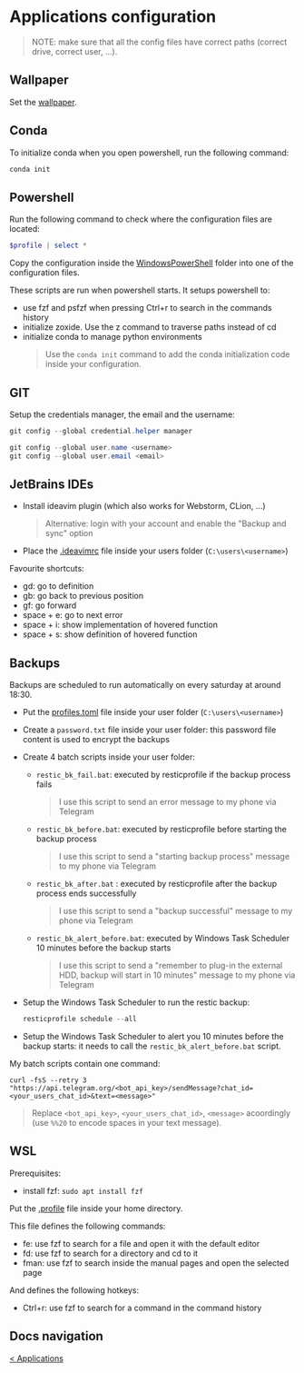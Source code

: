 # Applications configuration

> NOTE: make sure that all the config files have correct paths (correct drive, correct user, ...).

## Wallpaper

Set the [wallpaper](configs/user/wallpaper.png).

## Conda

To initialize conda when you open powershell, run the following command:

```powershell
conda init
```

## Powershell

Run the following command to check where the configuration files are located:

```powershell
$profile | select *
```

Copy the configuration inside the [WindowsPowerShell](configs/user/Documents/WindowsPowerShell) folder into one of the configuration files.

These scripts are run when powershell starts. It setups powershell to:

- use fzf and psfzf when pressing Ctrl+r to search in the commands history
- initialize zoxide. Use the z command to traverse paths instead of cd
- initialize conda to manage python environments
  > Use the `conda init` command to add the conda initialization code inside your configuration.

## GIT

Setup the credentials manager, the email and the username:

```powershell
git config --global credential.helper manager

git config --global user.name <username>
git config --global user.email <email>
```

## JetBrains IDEs

- Install ideavim plugin (which also works for Webstorm, CLion, ...)
  > Alternative: login with your account and enable the "Backup and sync" option
- Place the [.ideavimrc](configs/user/.ideavim) file inside your users folder (`C:\users\<username>`)

Favourite shortcuts:

- gd: go to definition
- gb: go back to previous position
- gf: go forward
- space + e: go to next error
- space + i: show implementation of hovered function
- space + s: show definition of hovered function

## Backups

Backups are scheduled to run automatically on every saturday at around 18:30.

- Put the [profiles.toml](configs/user/profiles.toml) file inside your user folder (`C:\users\<username>`)
- Create a `password.txt` file inside your user folder: this password file content is used to encrypt the backups
- Create 4 batch scripts inside your user folder:
  - `restic_bk_fail.bat`: executed by resticprofile if the backup process fails
    > I use this script to send an error message to my phone via Telegram
  - `restic_bk_before.bat`: executed by resticprofile before starting the backup process
    > I use this script to send a "starting backup process" message to my phone via Telegram
  - `restic_bk_after.bat` : executed by resticprofile after the backup process ends successfully
    > I use this script to send a "backup successful" message to my phone via Telegram
  - `restic_bk_alert_before.bat`: executed by Windows Task Scheduler 10 minutes before the backup starts
    > I use this script to send a "remember to plug-in the external HDD, backup will start in 10 minutes" message to my phone via Telegram
- Setup the Windows Task Scheduler to run the restic backup:

  ```powershell
  resticprofile schedule --all
  ```

- Setup the Windows Task Scheduler to alert you 10 minutes before the backup starts: it needs to call the `restic_bk_alert_before.bat` script.

My batch scripts contain one command:

```batch
curl -fsS --retry 3 "https://api.telegram.org/<bot_api_key>/sendMessage?chat_id=<your_users_chat_id>&text=<message>"
```

> Replace `<bot_api_key>`, `<your_users_chat_id>`, `<message>` acoordingly (use `%%20` to encode spaces in your text message).

## WSL

Prerequisites:

- install fzf: ```sudo apt install fzf```

Put the [.profile](configs/wsl/user/.profile) file inside your home directory.

This file defines the following commands:

- fe: use fzf to search for a file and open it with the default editor
- fd: use fzf to search for a directory and cd to it
- fman: use fzf to search inside the manual pages and open the selected page

And defines the following hotkeys:

- Ctrl+r: use fzf to search for a command in the command history

## Docs navigation

[< Applications](applications.md)
